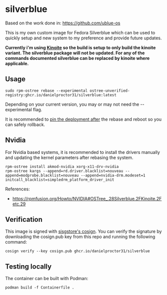 # silverblue

Based on the work done in: https://github.com/ublue-os

This is my own custom image for Fedora Silverblue which can be used to quickly setup and new system to my preference and provide future updates.

**Currently i'm using [Kinoite](https://kinoite.fedoraproject.org/) so the build is setup to only build the kinoite variant. The silverblue package will not be updated. For any of the commands documented silverblue can be replaced by kinoite where applicable.**

## Usage

```
sudo rpm-ostree rebase --experimental ostree-unverified-registry:ghcr.io/danielproctor31/silverblue:latest
```

Depending on your current version, you may or may not need the --experimental flag.

It is recommended to [pin the deployment after](https://docs.fedoraproject.org/en-US/fedora-silverblue/faq/#_about_using_silverblue) the rebase and reboot so you can safely rollback.

## Nvidia

For Nvidia based systems, it is recommended to install the drivers manually and updating the kernel parameters after rebasing the system.

```
rpm-ostree install akmod-nvidia xorg-x11-drv-nvidia
rpm-ostree kargs --append=rd.driver.blacklist=nouveau --append=modprobe.blacklist=nouveau --append=nvidia-drm.modeset=1 initcall_blacklist=simpledrm_platform_driver_init
```

References:
- https://rpmfusion.org/Howto/NVIDIA#OSTree_.28Silverblue.2FKinoite.2Fetc.29

## Verification
This image is signed with [sisgstore's cosign](https://docs.sigstore.dev/cosign/overview/). You can verify the signature by downloading the cosign.pub key from this repo and running the following command:

```
cosign verify --key cosign.pub ghcr.io/danielproctor31/silverblue
```

## Testing locally

The container can be built with Podman:
```
podman build -f Containerfile .
```
